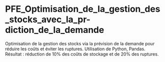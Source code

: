 # PFE_Optimisation_de_la_gestion_des_stocks_avec_la_pr-diction_de_la_demande
Optimisation de la gestion des stocks via la prévision de la demande pour réduire les coûts et éviter les ruptures. Utilisation de Python, Pandas. Résultat : réduction de 10% des coûts de stockage et de 20% des ruptures.
